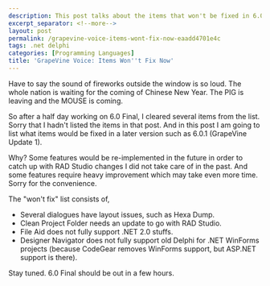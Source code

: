 ```yaml
---
description: This post talks about the items that won't be fixed in 6.0 Final.
excerpt_separator: <!--more-->
layout: post
permalink: /grapevine-voice-items-wont-fix-now-eaadd4701e4c
tags: .net delphi
categories: [Programming Languages]
title: 'GrapeVine Voice: Items Won''t Fix Now'
---
```

Have to say the sound of fireworks outside the window is so loud. The whole nation is waiting for the coming of Chinese New Year. The PIG is leaving and the MOUSE is coming.
<!--more-->

So after a half day working on 6.0 Final, I cleared several items from the list. Sorry that I hadn't listed the items in that post. And in this post I am going to list what items would be fixed in a later version such as 6.0.1 (GrapeVine Update 1).

Why? Some features would be re-implemented in the future in order to catch up with RAD Studio changes I did not take care of in the past. And some features require heavy improvement which may take even more time. Sorry for the convenience.

The "won't fix" list consists of,

* Several dialogues have layout issues, such as Hexa Dump.
* Clean Project Folder needs an update to go with RAD Studio.
* File Aid does not fully support .NET 2.0 stuffs.
* Designer Navigator does not fully support old Delphi for .NET WinForms projects (because CodeGear removes WinForms support, but ASP.NET support is there).

Stay tuned. 6.0 Final should be out in a few hours.
